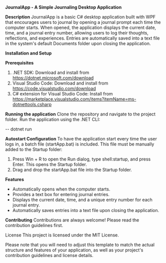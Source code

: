 **JournalApp - A Simple Journaling Desktop Application**

**Description**
JournalApp is a basic C# desktop application built with WPF that encourages users to journal by opening a journal prompt each time the computer starts. 
When opened, the application displays the current date, time, and a journal entry number, allowing users to log their thoughts, reflections, and experiences. 
Entries are automatically saved into a text file in the system's default Documents folder upon closing the application.

**Installation and Setup**

**Prerequisites**

1. .NET SDK: Download and install from https://dotnet.microsoft.com/download
2. Visual Studio Code: Download and install from https://code.visualstudio.com/download
3. C# extension for Visual Studio Code: Install from https://marketplace.visualstudio.com/items?itemName=ms-dotnettools.csharp

**Running the application**
Clone the repository and navigate to the project folder. Run the application using the .NET CLI:

-- dotnet run

**Autostart Configuration**
To have the application start every time the user logs in, a batch file (startApp.bat) is included. 
This file must be manually added to the Startup folder:

1. Press Win + R to open the Run dialog, type shell:startup, and press Enter. This opens the Startup folder.
2. Drag and drop the startApp.bat file into the Startup folder.

**Features**
- Automatically opens when the computer starts.
- Provides a text box for entering journal entries.
- Displays the current date, time, and a unique entry number for each journal entry.
- Automatically saves entries into a text file upon closing the application.

**Contributing**
Contributions are always welcome! Please read the contribution guidelines first.

License
This project is licensed under the MIT License.

Please note that you will need to adjust this template to match the actual structure and features of your application, as well as your project's contribution guidelines and license details.




